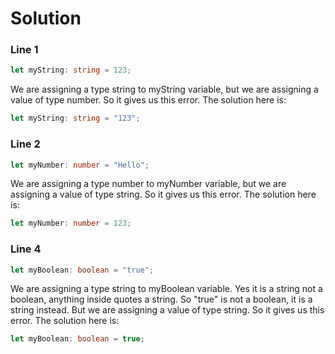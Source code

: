 # Solution

### Line 1

```typescript
let myString: string = 123;
```

We are assigning a type string to myString variable, but we are assigning a value of type number. So it gives us this error. The solution here is:

```typescript
let myString: string = "123";
```

### Line 2

```typescript
let myNumber: number = "Hello";
```

We are assigning a type number to myNumber variable, but we are assigning a value of type string. So it gives us this error. The solution here is:

```typescript
let myNumber: number = 123;
```

### Line 4

```typescript
let myBoolean: boolean = "true";
```

We are assigning a type string to myBoolean variable. Yes it is a string not a boolean, anything inside quotes a string. So "true" is not a boolean, it is a string instead. But we are assigning a value of type string. So it gives us this error. The solution here is:

```typescript
let myBoolean: boolean = true;
```
